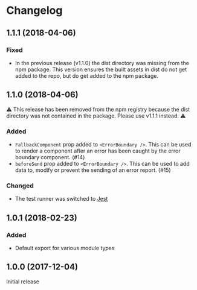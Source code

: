 # Changelog

<!-- {entry_placeholder} -->

## 1.1.1 (2018-04-06)

### Fixed
- In the previous release (v1.1.0) the dist directory was missing from the npm package. This version ensures the built assets in dist do not get added to the repo, but do get added to the npm package.


## 1.1.0 (2018-04-06)

⚠️ This release has been removed from the npm registry because the dist directory was not contained in the package. Please use v1.1.1 instead. ⚠️

### Added
- `FallbackComponent` prop added to `<ErrorBoundary />`. This can be used to render a component after an error has been caught by the error boundary component. (#14)
- `beforeSend` prop added to `<ErrorBoundary />`. This can be used to add data to, modify or prevent the sending of an error report. (#15)

### Changed
- The test runner was switched to [Jest](https://facebook.github.io/jest/)


## 1.0.1 (2018-02-23)

### Added
- Default export for various module types

## 1.0.0 (2017-12-04)

Initial release
